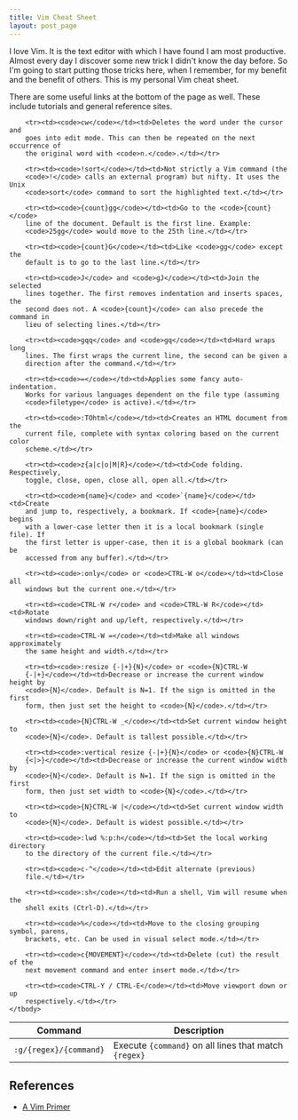 ```yaml
---
title: Vim Cheat Sheet
layout: post_page
---
```

I love Vim. It is the text editor with which I have found I am most productive.
Almost every day I discover some new trick I didn't know the day before. So I'm
going to start putting those tricks here, when I remember, for my benefit and
the benefit of others. This is my personal Vim cheat sheet.

There are some useful links at the bottom of the page as well. These include
tutorials and general reference sites.

<table>
    <thead>
        <tr><th>Command</th><th>Description</th></tr>
    </thead>
    <tbody>
        <tr><td><code>:g/{regex}/{command}</code></td><td>Execute
        <code>{command}</code> on all lines that match
        <code>{regex}</code></td></tr>

        <tr><td><code>cw</code></td><td>Deletes the word under the cursor and
        goes into edit mode. This can then be repeated on the next occurrence of
        the original word with <code>n.</code>.</td></tr>

        <tr><td><code>!sort</code></td><td>Not strictly a Vim command (the 
        <code>!</code> calls an external program) but nifty. It uses the Unix 
        <code>sort</code> command to sort the highlighted text.</td></tr>

        <tr><td><code>{count}gg</code></td><td>Go to the <code>{count}</code>
        line of the document. Default is the first line. Example:
        <code>25gg</code> would move to the 25th line.</td></tr>

        <tr><td><code>{count}G</code></td><td>Like <code>gg</code> except the
        default is to go to the last line.</td></tr>
        
        <tr><td><code>J</code> and <code>gJ</code></td><td>Join the selected
        lines together. The first removes indentation and inserts spaces, the
        second does not. A <code>{count}</code> can also precede the command in
        lieu of selecting lines.</td></tr>

        <tr><td><code>gqq</code> and <code>gq</code></td><td>Hard wraps long
        lines. The first wraps the current line, the second can be given a
        direction after the command.</td></tr>

        <tr><td><code>=</code></td><td>Applies some fancy auto-indentation.
        Works for various languages dependent on the file type (assuming
        <code>filetype</code> is active).</td></tr>

        <tr><td><code>:TOhtml</code></td><td>Creates an HTML document from the
        current file, complete with syntax coloring based on the current color
        scheme.</td></tr>

        <tr><td><code>z{a|c|o|M|R}</code></td><td>Code folding. Respectively,
        toggle, close, open, close all, open all.</td></tr>

        <tr><td><code>m{name}</code> and <code>`{name}</code></td><td>Create
        and jump to, respectively, a bookmark. If <code>{name}</code> begins
        with a lower-case letter then it is a local bookmark (single file). If
        the first letter is upper-case, then it is a global bookmark (can be
        accessed from any buffer).</td></tr>

        <tr><td><code>:only</code> or <code>CTRL-W o</code></td><td>Close all
        windows but the current one.</td></tr>

        <tr><td><code>CTRL-W r</code> and <code>CTRL-W R</code></td><td>Rotate
        windows down/right and up/left, respectively.</td></tr>

        <tr><td><code>CTRL-W =</code></td><td>Make all windows approximately
        the same height and width.</td></tr>

        <tr><td><code>:resize {-|+}{N}</code> or <code>{N}CTRL-W
        {-|+}</code></td><td>Decrease or increase the current window height by
        <code>{N}</code>. Default is N=1. If the sign is omitted in the first
        form, then just set the height to <code>{N}</code>.</td></tr>

        <tr><td><code>{N}CTRL-W _</code></td><td>Set current window height to
        <code>{N}</code>. Default is tallest possible.</td></tr>

        <tr><td><code>:vertical resize {-|+}{N}</code> or <code>{N}CTRL-W
        {<|>}</code></td><td>Decrease or increase the current window width by
        <code>{N}</code>. Default is N=1. If the sign is omitted in the first
        form, then just set width to <code>{N}</code>.</td></tr>

        <tr><td><code>{N}CTRL-W |</code></td><td>Set current window width to
        <code>{N}</code>. Default is widest possible.</td></tr>

        <tr><td><code>:lwd %:p:h</code></td><td>Set the local working directory
        to the directory of the current file.</td></tr>

        <tr><td><code>c-^</code></td><td>Edit alternate (previous)
        file.</td></tr>

        <tr><td><code>:sh</code></td><td>Run a shell, Vim will resume when the
        shell exits (Ctrl-D).</td></tr>

        <tr><td><code>%</code></td><td>Move to the closing grouping symbol, parens,
        brackets, etc. Can be used in visual select mode.</td></tr>

        <tr><td><code>c{MOVEMENT}</code></td><td>Delete (cut) the result of the
        next movement command and enter insert mode.</td></tr>

        <tr><td><code>CTRL-Y / CTRL-E</code></td><td>Move viewport down or up
        respectively.</td></tr>
    </tbody>
</table>

## References

  * [A Vim Primer](http://danielmiessler.com/study/vim/)
